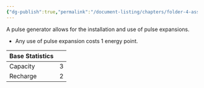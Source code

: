 ```yaml
---
{"dg-publish":true,"permalink":"/document-listing/chapters/folder-4-assembly/generator-folder/pulse-generator/"}
---
```


A pulse  generator allows for the installation and use of pulse expansions.
- Any use of pulse expansion costs 1 energy point.

| Base Statistics |     |
| --------------- | --: |
| Capacity        |   3 |
| Recharge        |   2 |
